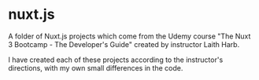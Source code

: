 # nuxt.js

A folder of Nuxt.js projects which come from the Udemy course "The Nuxt 3 Bootcamp - The Developer's Guide" created by instructor Laith Harb.

I have created each of these projects according to the instructor's directions, with my own small differences in the code.
